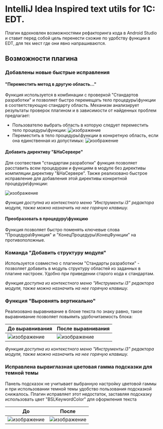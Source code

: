 # IntelliJ Idea Inspired text utils for 1C: EDT.
Плагин вдохновлен возможностями рефакторинга кода в Android Studio и ставит перед собой цель
перенести схожие по удобству функции в EDT, для тех мест где они явно напрашиваются.

## Возможности плагина
### Добавлены новые быстрые исправления
#### "Переместить метод в другую область..."
Функция используется в комбинации с проверкой "Стандартов разработки" и позволяет быстро перемещать тело процедуры\функции
в соответствующую стандарту область. Механизм анализирует результаты проверок плагином и в зависимости от найденных проблем предлагает:
* Пользователю выбрать область в которую следует переместить тело процедуры\функции:
  ![изображение](https://github.com/OIegZolotarev/i3textutils/assets/5837087/ad91611c-35e8-4342-bb95-91e15a37a5b9)
* Переместить в тело процедуры\функции в конкретную область, если она единственная из допустимых:
  ![изображение](https://github.com/OIegZolotarev/i3textutils/assets/5837087/63453318-2413-416f-83dd-67dec52285ea)

#### Добавить директиву "&НаСервере"
Для соотвествия "стандартам разработки" функция позволяет расставить всем процедурам и функциям в модуле без директивы компиляции
директиву "&НаСервере". Также реализовано быстрое исправление для добавления этой директивы конкретной процедуре\функции:

![изображение](https://github.com/OIegZolotarev/i3textutils/assets/5837087/8448997d-8120-4d8d-8b91-94ed5901e506)

*Функция доступна из контекстного меню "Инструменты i3" редактора модуля, также можно назначить на нее горячую клавишу.*

#### Преобразовать в процедуру\функцию
Функция позволяет быстро поменять ключевые слова "Процедура\Функция" и "КонецПроцедуры\КонецФункции" на противоположные.

### Команда "Добавить структуру модуля"
Используется совместно с плагином "Стандарты разработки" - позволяет добавить в модуль структуру областей из заданных в плагине настроек.
Удобно при приведении старого кода к стандартам.

*Функция доступна из контекстного меню "Инструменты i3" редактора модуля, также можно назначить на нее горячую клавишу.*

### Функция "Выровнять вертикально" 
Реализовано выравнивание в блоке текста по знаку равно, такое выравнивание позволяет повыямть удобочитаемость блока:

| До выравнивания | После выравнивания|
| ----------- | ----------- |
| ![изображение](https://github.com/OIegZolotarev/i3textutils/assets/5837087/5b0e5cd7-8c0b-4eb2-b54b-0f79ac9068fd) | ![изображение](https://github.com/OIegZolotarev/i3textutils/assets/5837087/d0f5b0f9-858e-407a-a493-da961c7a67fb) |

*Функция доступна из контекстного меню "Инструменты i3" редактора модуля, также можно назначить на нее горячую клавишу.*

### Исправлена вырвиглазная цветовая гамма подсказки для темной темы
Панель подсказок не учитывает выбранную настройку цветовой гаммы и при использовании темной темы
удобство пользования подсказкой снижалось. Плагин исправляет этот недостаток, заставляя подсказку использовать
цвет "BSLKeywordColor" для оформления текста

| До | После |
| ----------- | ----------- |
| ![изображение](https://github.com/OIegZolotarev/i3textutils/assets/5837087/767ecdf8-ece7-42c9-b1ac-c224175eeb19) | ![изображение](https://github.com/OIegZolotarev/i3textutils/assets/5837087/863c8b49-2c4e-4526-8450-df9f01e3e6f3)


